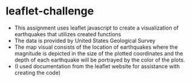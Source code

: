 # leaflet-challenge

- This assignment uses leaflet javascript to create a visualization of earthquakes that utilizes created functions
- The data is provided by United States Geological Survey
- The map visual consists of the location of earthquakes where the magnitude is depicted in the size of the plotted coordinates and the depth of each earthquake will be portrayed by the color of the plots.
- (I used documentation from the leaflet website for assistance with creating the code)
